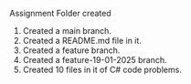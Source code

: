 Assignment Folder created

1. Created a main branch.
2. Created a README.md file in it.
3. Created a feature branch.
4. Created a feature-19-01-2025 branch.
5. Created 10 files in it of C# code problems.

